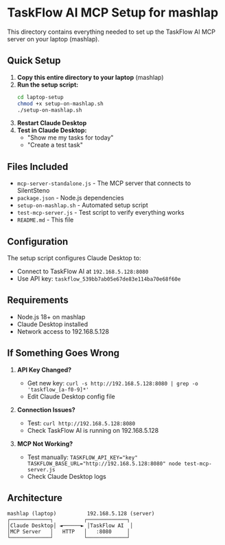 # TaskFlow AI MCP Setup for mashlap

This directory contains everything needed to set up the TaskFlow AI MCP server on your laptop (mashlap).

## Quick Setup

1. **Copy this entire directory to your laptop** (mashlap)
2. **Run the setup script:**
   ```bash
   cd laptop-setup
   chmod +x setup-on-mashlap.sh
   ./setup-on-mashlap.sh
   ```
3. **Restart Claude Desktop**
4. **Test in Claude Desktop:**
   - "Show me my tasks for today"
   - "Create a test task"

## Files Included

- `mcp-server-standalone.js` - The MCP server that connects to SilentSteno
- `package.json` - Node.js dependencies
- `setup-on-mashlap.sh` - Automated setup script
- `test-mcp-server.js` - Test script to verify everything works
- `README.md` - This file

## Configuration

The setup script configures Claude Desktop to:
- Connect to TaskFlow AI at `192.168.5.128:8080`
- Use API key: `taskflow_539bb7ab05e67de83e114ba70e68f60e`

## Requirements

- Node.js 18+ on mashlap
- Claude Desktop installed
- Network access to 192.168.5.128

## If Something Goes Wrong

1. **API Key Changed?** 
   - Get new key: `curl -s http://192.168.5.128:8080 | grep -o 'taskflow_[a-f0-9]*'`
   - Edit Claude Desktop config file

2. **Connection Issues?**
   - Test: `curl http://192.168.5.128:8080`
   - Check TaskFlow AI is running on 192.168.5.128

3. **MCP Not Working?**
   - Test manually: `TASKFLOW_API_KEY="key" TASKFLOW_BASE_URL="http://192.168.5.128:8080" node test-mcp-server.js`
   - Check Claude Desktop logs

## Architecture

```
mashlap (laptop)          192.168.5.128 (server)
┌─────────────┐          ┌─────────────┐
│Claude Desktop│ ◄──────► │TaskFlow AI  │
│MCP Server   │   HTTP   │   :8080     │
└─────────────┘          └─────────────┘
```